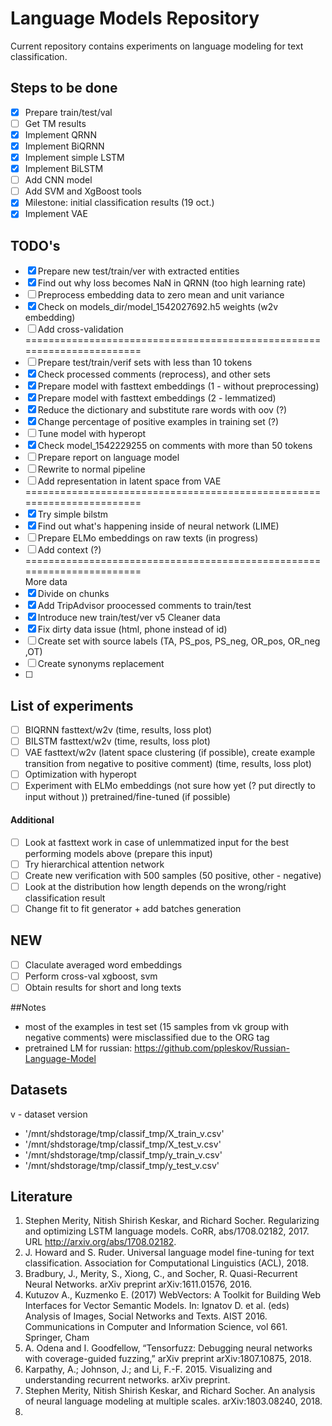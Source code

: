 # Language Models Repository

Current repository contains experiments on language modeling for text classification. 

## Steps to be done
- [x] Prepare train/test/val
- [ ] Get TM results
- [x] Implement QRNN
- [x] Implement BiQRNN
- [x] Implement simple LSTM
- [x] Implement BiLSTM
- [ ] Add CNN model
- [ ] Add SVM and XgBoost tools
- [x] Milestone: initial classification results (19 oct.)
- [x] Implement VAE  

## TODO's
- [x] Prepare new test/train/ver with extracted entities
- [x] Find out why loss becomes NaN in QRNN (too high learning rate)
- [ ] Preprocess embedding data to zero mean and unit variance  
- [x] Check on models_dir/model_1542027692.h5 weights (w2v embedding)  
- [ ] Add cross-validation
=======================================================================
- [ ] Prepare test/train/verif sets with less than 10 tokens
- [x] Check processed comments (reprocess), and other sets
- [x] Prepare model with fasttext embeddings (1 - without preprocessing)   
- [x] Prepare model with fasttext embeddings (2 - lemmatized)   
- [X] Reduce the dictionary and substitute rare words with oov (?)
- [x] Change percentage of positive examples in training set (?)
- [ ] Tune model with hyperopt
- [x] Check model_1542229255 on comments with more than 50 tokens
- [ ] Prepare report on language model
- [ ] Rewrite to normal pipeline
- [ ] Add representation in latent space from VAE 
=======================================================================  
- [x] Try simple bilstm  
- [x] Find out  what's happening inside of neural network (LIME)
- [ ] Prepare ELMo embeddings on raw texts (in progress)
- [ ] Add context (?)  
=======================================================================  
More data 
- [x] Divide on chunks  
- [x] Add TripAdvisor proocessed comments to train/test
- [x] Introduce new train/test/ver v5 
Cleaner data  
- [x] Fix dirty data issue (html, phone instead of id)
- [ ] Create set with source labels (TA, PS_pos, PS_neg, OR_pos, OR_neg ,OT)
- [ ] Create synonyms replacement 
- [ ] 

## List of experiments
- [ ] BIQRNN fasttext/w2v (time, results, loss plot)
- [ ] BILSTM fasttext/w2v (time, results, loss plot)
- [ ] VAE fasttext/w2v (latent space clustering (if possible), create example transition from negative to positive comment)  (time, results, loss plot)
- [ ] Optimization with hyperopt  
- [ ] Experiment with ELMo embeddings (not sure how yet (? put directly to input without )) pretrained/fine-tuned (if possible)  
#### Additional
- [ ] Look at fasttext work in case of unlemmatized input for the best performing models above (prepare this input) 
- [ ] Try hierarchical attention network
- [ ] Create new verification with 500 samples (50 positive, other - negative)
- [ ] Look at the distribution how length depends on the wrong/right classification result
- [ ] Change fit to fit generator + add batches generation

## NEW
- [ ] Claculate averaged word embeddings
- [ ] Perform cross-val xgboost, svm
- [ ] Obtain results for short and long texts

##Notes
- most of the examples in test set (15 samples from vk group with negative comments) were misclassified due to the ORG tag  
- pretrained LM for russian: https://github.com/ppleskov/Russian-Language-Model

## Datasets
 
 v - dataset version  
 
* '/mnt/shdstorage/tmp/classif_tmp/X_train_v.csv'
* '/mnt/shdstorage/tmp/classif_tmp/X_test_v.csv'
* '/mnt/shdstorage/tmp/classif_tmp/y_train_v.csv'
* '/mnt/shdstorage/tmp/classif_tmp/y_test_v.csv'
 
## Literature

1. Stephen Merity, Nitish Shirish Keskar, and Richard Socher. Regularizing and optimizing LSTM language models. CoRR, abs/1708.02182,  2017.   URL http://arxiv.org/abs/1708.02182.
2. J. Howard and S. Ruder.  Universal language model fine-tuning for text classification. Association for Computational Linguistics (ACL), 2018.
3. Bradbury, J., Merity, S., Xiong, C., and Socher, R. Quasi-Recurrent Neural Networks. arXiv preprint arXiv:1611.01576, 2016.
4. Kutuzov A., Kuzmenko E. (2017) WebVectors: A Toolkit for Building Web Interfaces for Vector Semantic Models. In: Ignatov D. et al. (eds) Analysis of Images, Social Networks and Texts. AIST 2016. Communications in Computer and Information Science, vol 661. Springer, Cham  
5. A. Odena and I. Goodfellow, “Tensorfuzz: Debugging neural networks with coverage-guided fuzzing,” arXiv preprint arXiv:1807.10875, 2018.  
6. Karpathy, A.; Johnson, J.; and Li, F.-F. 2015. Visualizing and understanding recurrent networks. arXiv preprint.
7. Stephen Merity, Nitish Shirish Keskar, and Richard Socher. An analysis of neural language modeling at multiple scales. arXiv:1803.08240, 2018.  
8. 